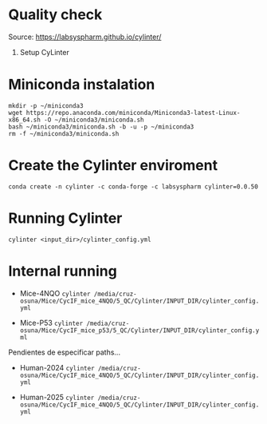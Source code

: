 # Quality check

Source: https://labsyspharm.github.io/cylinter/

1) Setup CyLinter

# Miniconda instalation
```
mkdir -p ~/miniconda3
wget https://repo.anaconda.com/miniconda/Miniconda3-latest-Linux-x86_64.sh -O ~/miniconda3/miniconda.sh
bash ~/miniconda3/miniconda.sh -b -u -p ~/miniconda3
rm -f ~/miniconda3/miniconda.sh
```

# Create the Cylinter enviroment

`conda create -n cylinter -c conda-forge -c labsyspharm cylinter=0.0.50`



# Running Cylinter

`cylinter <input_dir>/cylinter_config.yml`


# Internal running

- Mice-4NQO
`cylinter /media/cruz-osuna/Mice/CycIF_mice_4NQO/5_QC/Cylinter/INPUT_DIR/cylinter_config.yml`

- Mice-P53
`cylinter /media/cruz-osuna/Mice/CycIF_mice_p53/5_QC/Cylinter/INPUT_DIR/cylinter_config.yml`

Pendientes de especificar paths...

- Human-2024
`cylinter /media/cruz-osuna/Mice/CycIF_mice_4NQO/5_QC/Cylinter/INPUT_DIR/cylinter_config.yml`

- Human-2025
`cylinter /media/cruz-osuna/Mice/CycIF_mice_4NQO/5_QC/Cylinter/INPUT_DIR/cylinter_config.yml`